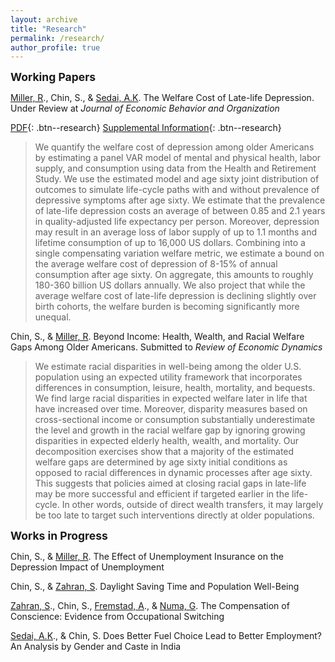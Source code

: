 ```yaml
---
layout: archive
title: "Research"
permalink: /research/
author_profile: true
---
```

<span style="font-size:1.25em; font-weight:bold;">Working Papers</span>

[Miller, R](https://sites.google.com/rams.colostate.edu/raymiller/home?authuser=0)., Chin, S., & [Sedai, A.K](https://sites.google.com/view/ashishsedai). The Welfare Cost of Late-life Depression. Under Review at *Journal of Economic Behavior and Organization*

[PDF](/files/pdf/research/Welfare_Cost_Late-life_Depression.pdf){: .btn--research} [Supplemental Information](/files/pdf/research/Depression_Online_Appx.pdf){: .btn--research}
> We quantify the welfare cost of depression among older Americans by estimating a panel VAR model of mental and physical health, labor supply, and consumption using data from the Health and Retirement Study. We use the estimated model and age sixty joint distribution of outcomes to simulate life-cycle paths with and without prevalence of depressive symptoms after age sixty. We estimate that the prevalence of late-life depression costs an average of between 0.85 and 2.1 years in quality-adjusted life expectancy per person. Moreover, depression may result in an average loss of labor supply of up to 1.1 months and lifetime consumption of up to 16,000 US dollars. Combining into a single compensating variation welfare metric, we estimate a bound on the average welfare cost of depression of 8-15% of annual consumption after age sixty. On aggregate, this amounts to roughly 180-360 billion US dollars annually. We also project that while the average welfare cost of late-life depression is declining slightly over birth cohorts, the welfare burden is becoming significantly more unequal.

Chin, S., & [Miller, R](https://sites.google.com/rams.colostate.edu/raymiller/home?authuser=0). Beyond Income: Health, Wealth, and Racial Welfare Gaps Among Older Americans. Submitted to *Review of Economic Dynamics*
> We estimate racial disparities in well-being among the older U.S. population using an expected utility framework that incorporates differences in consumption, leisure, health, mortality, and bequests. We find large racial disparities in expected welfare later in life that have increased over time. Moreover, disparity measures based on cross-sectional income or consumption substantially underestimate the level and growth in the racial welfare gap by ignoring growing disparities in expected elderly health, wealth, and mortality. Our decomposition exercises show that a majority of the estimated welfare gaps are determined by age sixty initial conditions as opposed to racial differences in dynamic processes after age sixty. This suggests that policies aimed at closing racial gaps in late-life may be more successful and efficient if targeted earlier in the life-cycle. In other words, outside of direct wealth transfers, it may largely be too late to target such interventions directly at older populations.

<span style="font-size:1.25em; font-weight:bold;"> Works in Progress</span>

Chin, S., & [Miller, R](https://sites.google.com/rams.colostate.edu/raymiller/home?authuser=0). The Effect of Unemployment Insurance on the Depression Impact of Unemployment

Chin, S., & [Zahran, S](https://economics.colostate.edu/people/szahran/). Daylight Saving Time and Population Well-Being

[Zahran, S](https://economics.colostate.edu/people/szahran/)., Chin, S., [Fremstad, A](https://www.andersfremstad.com/)., & [Numa, G](https://economics.colostate.edu/people/gnuma/). The Compensation of Conscience: Evidence from Occupational Switching

[Sedai, A.K](https://sites.google.com/view/ashishsedai)., & Chin, S. Does Better Fuel Choice Lead to Better Employment? An Analysis by Gender and Caste in India

